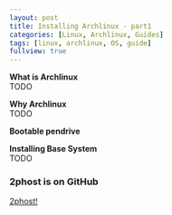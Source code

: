 ```yaml
---
layout: post
title: Installing Archlinux - part1
categories: [Linux, Archlinux, Guides]
tags: [linux, archlinux, OS, guide]
fullview: true
---
```


**What is Archlinux**  
TODO

**Why Archlinux**  
TODO

**Bootable pendrive**


**Installing Base System**  
TODO  

### 2phost is on GitHub ###
<a class="btn btn-default" href="https://github.com/2phost">2phost!</a>
